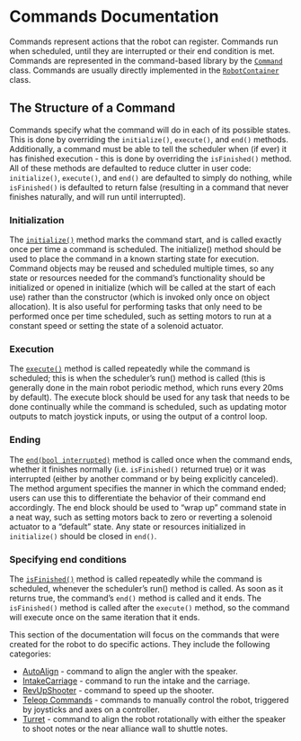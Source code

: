 # Commands Documentation

Commands represent actions that the robot can register. Commands run when scheduled, until they are interrupted or their end condition is met. Commands are represented in the command-based library by the [`Command`](https://github.wpilib.org/allwpilib/docs/release/java/edu/wpi/first/wpilibj2/command/Command.html) class. Commands are usually directly implemented in the [`RobotContainer`](../../../src/main/java/frc/robot/RobotContainer.java) class.

## The Structure of a Command
Commands specify what the command will do in each of its possible states. This is done by overriding the `initialize()`, `execute()`, and `end()` methods. Additionally, a command must be able to tell the scheduler when (if ever) it has finished execution - this is done by overriding the `isFinished()` method. All of these methods are defaulted to reduce clutter in user code: `initialize()`, `execute()`, and `end()` are defaulted to simply do nothing, while `isFinished()` is defaulted to return false (resulting in a command that never finishes naturally, and will run until interrupted).

### Initialization
The [`initialize()`](https://github.wpilib.org/allwpilib/docs/release/java/edu/wpi/first/wpilibj2/command/Command.html#initialize()) method marks the command start, and is called exactly once per time a command is scheduled. The initialize() method should be used to place the command in a known starting state for execution. Command objects may be reused and scheduled multiple times, so any state or resources needed for the command’s functionality should be initialized or opened in initialize (which will be called at the start of each use) rather than the constructor (which is invoked only once on object allocation). It is also useful for performing tasks that only need to be performed once per time scheduled, such as setting motors to run at a constant speed or setting the state of a solenoid actuator.

### Execution
The [`execute()`](https://github.wpilib.org/allwpilib/docs/release/java/edu/wpi/first/wpilibj2/command/Command.html#execute()) method is called repeatedly while the command is scheduled; this is when the scheduler’s run() method is called (this is generally done in the main robot periodic method, which runs every 20ms by default). The execute block should be used for any task that needs to be done continually while the command is scheduled, such as updating motor outputs to match joystick inputs, or using the output of a control loop.

### Ending
The [`end(bool interrupted)`](https://github.wpilib.org/allwpilib/docs/release/java/edu/wpi/first/wpilibj2/command/Command.html#end(boolean)) method is called once when the command ends, whether it finishes normally (i.e. `isFinished()` returned true) or it was interrupted (either by another command or by being explicitly canceled). The method argument specifies the manner in which the command ended; users can use this to differentiate the behavior of their command end accordingly. The end block should be used to “wrap up” command state in a neat way, such as setting motors back to zero or reverting a solenoid actuator to a “default” state. Any state or resources initialized in `initialize()` should be closed in `end()`.

### Specifying end conditions
The [`isFinished()`](https://github.wpilib.org/allwpilib/docs/release/java/edu/wpi/first/wpilibj2/command/Command.html#end(boolean)) method is called repeatedly while the command is scheduled, whenever the scheduler’s run() method is called. As soon as it returns true, the command’s `end()` method is called and it ends. The `isFinished()` method is called after the `execute()` method, so the command will execute once on the same iteration that it ends.

This section of the documentation will focus on the commands that were created for the robot to do specific actions. They include the following categories:
- [AutoAlign](AUTO_ALIGN) - command to align the angler with the speaker.
- [IntakeCarriage](INTAKE_CARRIAGE) - command to run the intake and the carriage.
- [RevUpShooter](REV_UP_SHOOTER) - command to speed up the shooter.
- [Teleop Commands](TELEOP_COMMANDS) - commands to manually control the robot, triggered by joysticks and axes on a controller.
- [Turret](TURRET.md) - command to align the robot rotationally with either the speaker to shoot notes or the near alliance wall to shuttle notes.